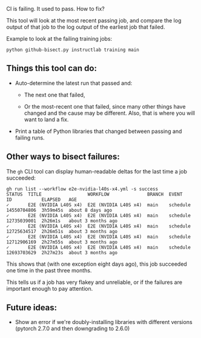 CI is failing. It used to pass. How to fix?

This tool will look at the most recent passing job, and compare the log output of that job to the log output of the earliest job that failed.

Example to look at the failing training jobs:

```
python github-bisect.py instructlab training main
```

## Things this tool can do:

- Auto-determine the latest run that passed and:

  - The next one that failed,

  - Or the most-recent one that failed, since many other things have changed and the cause may be different. Also, that is where you will want to land a fix.

- Print a table of Python libraries that changed between passing and failing runs.

## Other ways to bisect failures:

The `gh` CLI tool can display human-readable deltas for the last time a job succeeded:

```
gh run list --workflow e2e-nvidia-l40s-x4.yml -s success
STATUS  TITLE                 WORKFLOW              BRANCH  EVENT     ID           ELAPSED   AGE
✓       E2E (NVIDIA L40S x4)  E2E (NVIDIA L40S x4)  main    schedule  14550704806  3h59m45s  about 8 days ago
✓       E2E (NVIDIA L40S x4)  E2E (NVIDIA L40S x4)  main    schedule  12735039001  2h26m1s   about 3 months ago
✓       E2E (NVIDIA L40S x4)  E2E (NVIDIA L40S x4)  main    schedule  12725634517  2h26m51s  about 3 months ago
✓       E2E (NVIDIA L40S x4)  E2E (NVIDIA L40S x4)  main    schedule  12712906169  2h27m55s  about 3 months ago
✓       E2E (NVIDIA L40S x4)  E2E (NVIDIA L40S x4)  main    schedule  12693703629  2h27m23s  about 3 months ago
```

This shows that (with one exception eight days ago), this job succeeded one time in the past three months.

This tells us if a job has very flakey and unreliable, or if the failures are important enough to pay attention.

## Future ideas:

- Show an error if we're doubly-installing libraries with different versions (pytorch 2.7.0 and then downgrading to 2.6.0)

